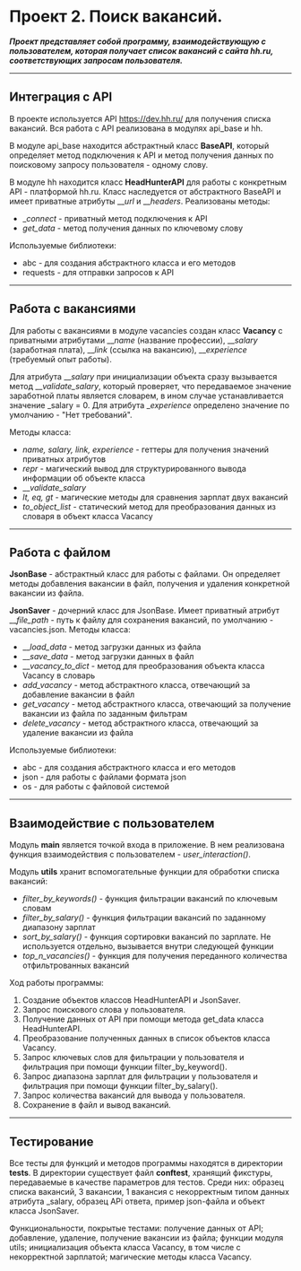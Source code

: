 # Проект 2. Поиск вакансий.

***Проект представляет собой программу, взаимодействующую с пользователем, которая
получает список вакансий с сайта hh.ru, соответствующих запросам пользователя.***

---

## Интеграция с API

В проекте используется API https://dev.hh.ru/ для получения списка вакансий.
Вся работа с API реализована в модулях api_base и hh. 

В модуле api_base находится абстрактный класс 
**BaseAPI**, который определяет метод подключения к API и метод получения данных по поисковому запросу 
пользователя - одному слову. 

В модуле hh находится класс **HeadHunterAPI** для работы с конкретным API - платформой hh.ru.
Класс наследуется от абстрактного BaseAPI и имеет приватные атрибуты ___url_ и ___headers_.
Реализованы методы: 
* __connect_ - приватный метод подключения к API
* _get_data_ - метод получения данных по ключевому слову

Используемые библиотеки:
* abc - для создания абстрактного класса и его методов
* requests - для отправки запросов к API

---
## Работа с вакансиями
Для работы с вакансиями в модуле vacancies создан класс **Vacancy** с приватными атрибутами ___name_ (название профессии),
___salary_ (заработная плата), ___link_ (ссылка на вакансию), ___experience_ (требуемый опыт работы).

Для атрибута ___salary_ при инициализации объекта сразу вызывается метод ___validate_salary_, который проверяет, что передаваемое значение заработной платы
является словарем, в ином случае устанавливается значение _salary = 0.
Для атрибута __experience_ определено значение по умолчанию - "Нет требований".

Методы класса:
* _name, salary, link, experience_ - геттеры для получения значений приватных атрибутов
* _repr_ - магический вывод для структурированного вывода информации об объекте класса
* ___validate_salary_
* _lt, eq, gt_ - магические методы для сравнения зарплат двух вакансий
* _to_object_list_ - статический метод для преобразования данных из словаря в объект класса Vacancy

---
## Работа с файлом

**JsonBase** - абстрактный класс для работы с файлами. Он определяет методы добавления вакансии в файл,
получения и удаления конкретной вакансии из файла. 

**JsonSaver** - дочерний класс для JsonBase. Имеет приватный атрибут ___file_path_ - путь к файлу для сохранения вакансий, по умолчанию - vacancies.json.
Методы класса:
* ___load_data_ - метод загрузки данных из файла
* ___save_data_ - метод загрузки данных в файл
* ___vacancy_to_dict_ - метод для преобразования объекта класса Vacancy в словарь
* _add_vacancy_ - метод абстрактного класса, отвечающий за добавление вакансии в файл
* _get_vacancy_ - метод абстрактного класса, отвечающий за получение вакансии из файла по заданным фильтрам
* _delete_vacancy_ - метод абстрактного класса, отвечающий за удаление вакансии из файла

Используемые библиотеки:
* abc - для создания абстрактного класса и его методов
* json - для работы с файлами формата json
* os - для работы с файловой системой

---
## Взаимодействие с пользователем

Модуль **main** является точкой входа в приложение. В нем реализована функция взаимодействия с пользователем - _user_interaction()_.

Модуль **utils** хранит вспомогательные функции для обработки списка вакансий:
* _filter_by_keywords()_ - функция фильтрации вакансий по ключевым словам
* _filter_by_salary()_ - функция фильтрации вакансий по заданному диапазону зарплат
* _sort_by_salary()_ - функция сортировки вакансий по зарплате. Не используется отдельно, вызывается внутри следующей функции
* _top_n_vacancies()_ - функция для получения переданного количества отфильтрованных вакансий

Ход работы программы:
1) Создание объектов классов HeadHunterAPI и JsonSaver.
2) Запрос поискового слова у пользователя.
3) Получение данных от API при помощи метода get_data класса HeadHunterAPI.
4) Преобразование полученных данных в список объектов класса Vacancy.
5) Запрос ключевых слов для фильтрации у пользователя и фильтрация при помощи функции filter_by_keyword().
6) Запрос диапазона зарплат для фильтрации у пользователя и фильтрация при помощи функции filter_by_salary().
7) Запрос количества вакансий для вывода у пользователя.
8) Сохранение в файл и вывод вакансий.

---
## Тестирование

Все тесты для функций и методов программы находятся в директории **tests**.
В директории существует файл **conftest**, хранящий фикстуры, передаваемые в качестве параметров для тестов.
Среди них: образец списка вакансий, 3 вакансии, 1 вакансия с некорректным типом данных атрибута _salary, образец APi ответа,
пример json-файла и объект класса JsonSaver.

Функциональности, покрытые тестами: получение данных от API; добавление, удаление, получение вакансии из файла; 
функции модуля utils; инициализация объекта класса Vacancy, в том числе с некорректной зарплатой; магические методы класса Vacancy. 